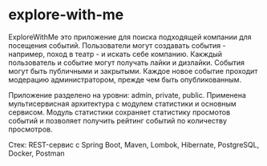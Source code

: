 # explore-with-me

ExploreWithMe это приложение для поиска подходящей компании для посещения событий. Пользователи могут создавать события - например, поход в театр - и искать себе компанию. Какждый пользователь и событие могут получать лайки и дизлайки. События могут быть публичными и закрытыми. Каждое новое событие проходит модерацию администратором, прежде чем быть опубликованным. 

Приложение разделено на уровни: admin, private, public. Применена мультисервисная архитектура с модулем статистики и основным сервисом. Модуль статистики сохраняет статистику просмотов событий и позволяет получить рейтинг событий по количеству просмотров. 

Стек: REST-сервис с Spring Boot, Maven, Lombok, Hibernate, PostgreSQL, Docker, Postman
